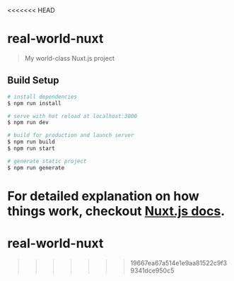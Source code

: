 <<<<<<< HEAD
# real-world-nuxt

> My world-class Nuxt.js project

## Build Setup

``` bash
# install dependencies
$ npm run install

# serve with hot reload at localhost:3000
$ npm run dev

# build for production and launch server
$ npm run build
$ npm run start

# generate static project
$ npm run generate
```

For detailed explanation on how things work, checkout [Nuxt.js docs](https://nuxtjs.org).
=======
# real-world-nuxt
>>>>>>> 19667ea67a514e1e9aa81522c9f39341dce950c5

